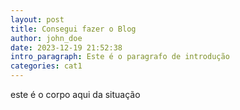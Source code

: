 ```yaml
---
layout: post
title: Consegui fazer o Blog
author: john_doe
date: 2023-12-19 21:52:38
intro_paragraph: E﻿ste é o paragrafo de introdução
categories: cat1
---
```

e﻿ste é o corpo aqui da situação